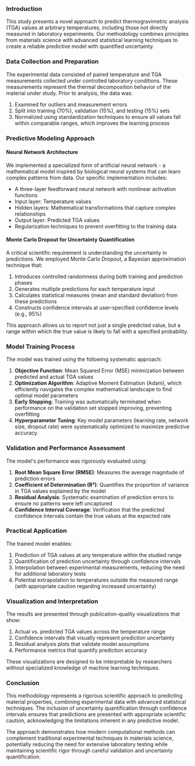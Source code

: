 ### Introduction

This study presents a novel approach to predict thermogravimetric analysis (TGA) values at arbitrary temperatures, including those not directly measured in laboratory experiments. Our methodology combines principles from materials science with advanced statistical learning techniques to create a reliable predictive model with quantified uncertainty.

### Data Collection and Preparation

The experimental data consisted of paired temperature and TGA measurements collected under controlled laboratory conditions. These measurements represent the thermal decomposition behavior of the material under study. Prior to analysis, the data was:

1. Examined for outliers and measurement errors
2. Split into training (70%), validation (15%), and testing (15%) sets
3. Normalized using standardization techniques to ensure all values fall within comparable ranges, which improves the learning process

### Predictive Modeling Approach

#### Neural Network Architecture

We implemented a specialized form of artificial neural network - a mathematical model inspired by biological neural systems that can learn complex patterns from data. Our specific implementation includes:

- A three-layer feedforward neural network with nonlinear activation functions
- Input layer: Temperature values
- Hidden layers: Mathematical transformations that capture complex relationships
- Output layer: Predicted TGA values
- Regularization techniques to prevent overfitting to the training data

#### Monte Carlo Dropout for Uncertainty Quantification

A critical scientific requirement is understanding the uncertainty in predictions. We employed Monte Carlo Dropout, a Bayesian approximation technique that:

1. Introduces controlled randomness during both training and prediction phases
2. Generates multiple predictions for each temperature input
3. Calculates statistical measures (mean and standard deviation) from these predictions
4. Constructs confidence intervals at user-specified confidence levels (e.g., 95%)

This approach allows us to report not just a single predicted value, but a range within which the true value is likely to fall with a specified probability.

### Model Training Process

The model was trained using the following systematic approach:

1. **Objective Function**: Mean Squared Error (MSE) minimization between predicted and actual TGA values
2. **Optimization Algorithm**: Adaptive Moment Estimation (Adam), which efficiently navigates the complex mathematical landscape to find optimal model parameters
3. **Early Stopping**: Training was automatically terminated when performance on the validation set stopped improving, preventing overfitting
4. **Hyperparameter Tuning**: Key model parameters (learning rate, network size, dropout rate) were systematically optimized to maximize predictive accuracy

### Validation and Performance Assessment

The model's performance was rigorously evaluated using:

1. **Root Mean Square Error (RMSE)**: Measures the average magnitude of prediction errors
2. **Coefficient of Determination (R²)**: Quantifies the proportion of variance in TGA values explained by the model
3. **Residual Analysis**: Systematic examination of prediction errors to ensure no patterns were left uncaptured
4. **Confidence Interval Coverage**: Verification that the predicted confidence intervals contain the true values at the expected rate

### Practical Application

The trained model enables:

1. Prediction of TGA values at any temperature within the studied range
2. Quantification of prediction uncertainty through confidence intervals
3. Interpolation between experimental measurements, reducing the need for additional laboratory tests
4. Potential extrapolation to temperatures outside the measured range (with appropriate caution regarding increased uncertainty)

### Visualization and Interpretation

The results are presented through publication-quality visualizations that show:

1. Actual vs. predicted TGA values across the temperature range
2. Confidence intervals that visually represent prediction uncertainty
3. Residual analysis plots that validate model assumptions
4. Performance metrics that quantify prediction accuracy

These visualizations are designed to be interpretable by researchers without specialized knowledge of machine learning techniques.

### Conclusion

This methodology represents a rigorous scientific approach to predicting material properties, combining experimental data with advanced statistical techniques. The inclusion of uncertainty quantification through confidence intervals ensures that predictions are presented with appropriate scientific caution, acknowledging the limitations inherent in any predictive model.

The approach demonstrates how modern computational methods can complement traditional experimental techniques in materials science, potentially reducing the need for extensive laboratory testing while maintaining scientific rigor through careful validation and uncertainty quantification.
